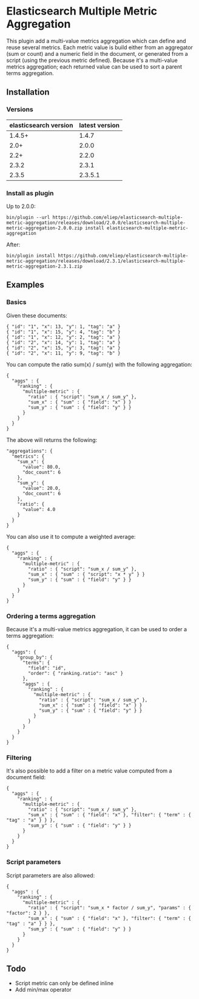 # Elasticsearch Multiple Metric Aggregation

This plugin add a multi-value metrics aggregation which can define and reuse several metrics. Each metric value is build either from an aggregator (sum or count) and a numeric field in the document, or generated from a script (using the previous metric defined). Because it's a multi-value metrics aggregation; each returned value can be used to sort a parent terms aggregation.

## Installation

### Versions

| elasticsearch version | latest version |
| --------------------- | -------------  |
| 1.4.5+                | 1.4.7          |
| 2.0+                  | 2.0.0          |
| 2.2+                  | 2.2.0          |
| 2.3.2                 | 2.3.1          |
| 2.3.5                 | 2.3.5.1        |

### Install as plugin 

Up to 2.0.0: 
```
bin/plugin --url https://github.com/eliep/elasticsearch-multiple-metric-aggregation/releases/download/2.0.0/elasticsearch-multiple-metric-aggregation-2.0.0.zip install elasticsearch-multiple-metric-aggregation
```

After:
```
bin/plugin install https://github.com/eliep/elasticsearch-multiple-metric-aggregation/releases/download/2.3.1/elasticsearch-multiple-metric-aggregation-2.3.1.zip
```

## Examples

### Basics
Given these documents:
```
{ "id": "1", "x": 13, "y": 1, "tag": "a" }
{ "id": "1", "x": 15, "y": 4, "tag": "b" }
{ "id": "1", "x": 12, "y": 2, "tag": "a" }
{ "id": "2", "x": 14, "y": 1, "tag": "a" }
{ "id": "2", "x": 15, "y": 3, "tag": "a" }
{ "id": "2", "x": 11, "y": 9, "tag": "b" }
```

You can compute the ratio sum(x) / sum(y) with the following aggregation: 
```
{
  "aggs" : {
    "ranking" : { 
      "multiple-metric" : { 
        "ratio" : { "script": "sum_x / sum_y" },
        "sum_x" : { "sum" : { "field": "x" } }
        "sum_y" : { "sum" : { "field": "y" } }
	  } 
    }
  }
}
``` 

The above will returns the following:

```
"aggregations": {
  "metrics": {
    "sum_x": {
      "value": 80.0,
      "doc_count": 6
    },
    "sum_y": {
      "value": 20.0,
      "doc_count": 6
    },
    "ratio": {
      "value": 4.0
    }
  }
}
``` 

You can also use it to compute a weighted average: 
```
{
  "aggs" : {
    "ranking" : { 
      "multiple-metric" : { 
        "ratio" : { "script": "sum_x / sum_y" },
        "sum_x" : { "sum" : { "script": "x * y" } }
        "sum_y" : { "sum" : { "field": "y" } }
      } 
    }
  }
}
```


### Ordering a terms aggregation
Because it's a multi-value metrics aggregation, it can be used to order a terms aggregation:
```
{
  "aggs": {
    "group_by": {
      "terms": {
        "field": "id",
        "order": { "ranking.ratio": "asc" }
      },
      "aggs" : {
        "ranking" : { 
          "multiple-metric" : { 
            "ratio" : { "script": "sum_x / sum_y" },
            "sum_x" : { "sum" : { "field": "x" } }
            "sum_y" : { "sum" : { "field": "y" } }
          } 
	    }
      }
    }
  }
}
```

### Filtering
It's also possible to add a filter on a metric value computed from a document field:

```
{
  "aggs" : {
    "ranking" : { 
      "multiple-metric" : { 
        "ratio" : { "script": "sum_x / sum_y" },
        "sum_x" : { "sum" : { "field": "x" }, "filter": { "term" : { "tag" : "a" } } },
        "sum_y" : { "sum" : { "field": "y" } }
	  } 
    }
  }
}
```


### Script parameters
Script parameters are also allowed:

```
{
  "aggs" : {
    "ranking" : { 
      "multiple-metric" : { 
        "ratio" : { "script": "sum_x * factor / sum_y", "params" : { "factor": 2 } },
        "sum_x" : { "sum" : { "field": "x" }, "filter": { "term" : { "tag" : "a" } } },
        "sum_y" : { "sum" : { "field": "y" } }
      } 
    }
  }
}
```

## Todo

 * Script metric can only be defined inline
 * Add min/max operator